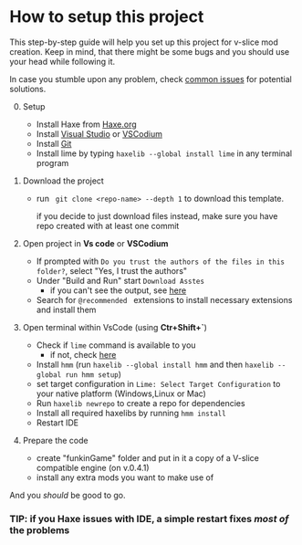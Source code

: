 # How to setup this project
This step-by-step guide will help you set up this project for v-slice mod creation. Keep in mind, that there might be some bugs and you should use your head while following it.

In case you stumble upon any problem, check [common issues](./docs/ttw/issues.md) for potential solutions.

0. Setup
    - Install Haxe from [Haxe.org](https://haxe.org)
    - Install [Visual Studio](https://code.visualstudio.com/Download) or [VSCodium](https://vscodium.com/#install)
    - Install [Git](https://git-scm.com/)
    - Install lime by typing `haxelib --global install lime` in any terminal program
1. Download the project
    - run ` git clone <repo-name> --depth 1` to download this template.

        if you decide to just download files instead, make sure you have repo created with at least one commit

2. Open project in **Vs code** or **VSCodium**
    - If prompted with `Do you trust the authors of the files in this folder?`, select "Yes, I trust the authors"
    - Under "Build and Run" start `Download Asstes`
        - if you can't see the output, see [here](./issues.md#i-ran-a-task-but-i-cant-see-any-output)
    - Search for `@recommended ` extensions to install necessary extensions and install them
3. Open terminal within VsCode (using **Ctr+Shift+`**)
    - Check if `lime` command is available to you
        - if not, check [here](./issues.md#command-lime-is-not-available)
    - Install `hmm` (run `haxelib --global install hmm` and then `haxelib --global run hmm setup`)
    - set target configuration in `Lime: Select Target Configuration` to your native platform (Windows,Linux or Mac)
    - Run `haxelib newrepo` to create a repo for dependencies
    - Install all required haxelibs by running `hmm install`
    - Restart IDE
4. Prepare the code
    - create "funkinGame" folder and put in it a copy of a V-slice compatible engine (on v.0.4.1)
    - install any extra mods you want to make use of

And you *should* be good to go.
### TIP: if you Haxe issues with IDE, a simple restart fixes *most of* the problems
